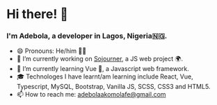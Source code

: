 # Hi there! 👋 
### I'm Adebola, a developer in Lagos, Nigeria🇳🇬.

- 😄 Pronouns: He/him 🧒🏿
- 🔭 I’m currently working on [Sojourner](https://sojourner.netlify.app), a JS web project 🌍.
- 🌱 I’m currently learning Vue 🍏, a Javascript web framework.
- 🎓 Technologes I have learnt/am learning include React, Vue, Typescript, MySQL, Bootstrap, Vanilla JS, SCSS, CSS3 and HTML5.
- 📫 How to reach me: adebolaakomolafe@gmail.com
